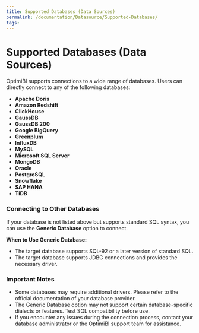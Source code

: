 ```yaml
---
title: Supported Databases (Data Sources)
permalink: /documentation/Datasource/Supported-Databases/
tags:
---
```



# Supported Databases (Data Sources)

OptimiBI supports connections to a wide range of databases. Users can directly connect to any of the following databases:

- **Apache Doris**
- **Amazon Redshift**
- **ClickHouse**
- **GaussDB**
- **GaussDB 200**
- **Google BigQuery**
- **Greenplum**
- **InfluxDB**
- **MySQL**
- **Microsoft SQL Server**
- **MongoDB**
- **Oracle**
- **PostgreSQL**
- **Snowflake**
- **SAP HANA**
- **TiDB**

### **Connecting to Other Databases**

If your database is not listed above but supports standard SQL syntax, you can use the **Generic Database** option to connect.

**When to Use Generic Database:**

- The target database supports SQL-92 or a later version of standard SQL.
- The target database supports JDBC connections and provides the necessary driver.

### **Important Notes**

- Some databases may require additional drivers. Please refer to the official documentation of your database provider.
- The Generic Database option may not support certain database-specific dialects or features. Test SQL compatibility before use.
- If you encounter any issues during the connection process, contact your database administrator or the OptimiBI support team for assistance.

